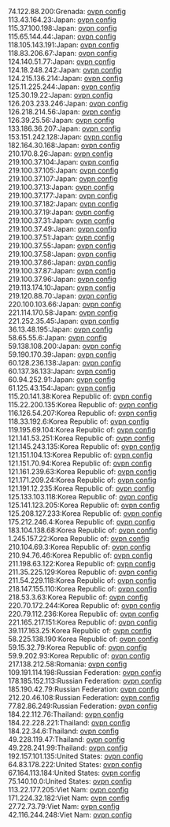 74.122.88.200:Grenada: [ovpn config](vpn/74_122_88_200.ovpn)  
113.43.164.23:Japan: [ovpn config](vpn/113_43_164_23.ovpn)  
115.37.100.198:Japan: [ovpn config](vpn/115_37_100_198.ovpn)  
115.65.144.44:Japan: [ovpn config](vpn/115_65_144_44.ovpn)  
118.105.143.191:Japan: [ovpn config](vpn/118_105_143_191.ovpn)  
118.83.206.67:Japan: [ovpn config](vpn/118_83_206_67.ovpn)  
124.140.51.77:Japan: [ovpn config](vpn/124_140_51_77.ovpn)  
124.18.248.242:Japan: [ovpn config](vpn/124_18_248_242.ovpn)  
124.215.136.214:Japan: [ovpn config](vpn/124_215_136_214.ovpn)  
125.11.225.244:Japan: [ovpn config](vpn/125_11_225_244.ovpn)  
125.30.19.22:Japan: [ovpn config](vpn/125_30_19_22.ovpn)  
126.203.233.246:Japan: [ovpn config](vpn/126_203_233_246.ovpn)  
126.218.214.56:Japan: [ovpn config](vpn/126_218_214_56.ovpn)  
126.39.25.56:Japan: [ovpn config](vpn/126_39_25_56.ovpn)  
133.186.36.207:Japan: [ovpn config](vpn/133_186_36_207.ovpn)  
153.151.242.128:Japan: [ovpn config](vpn/153_151_242_128.ovpn)  
182.164.30.168:Japan: [ovpn config](vpn/182_164_30_168.ovpn)  
210.170.8.26:Japan: [ovpn config](vpn/210_170_8_26.ovpn)  
219.100.37.104:Japan: [ovpn config](vpn/219_100_37_104.ovpn)  
219.100.37.105:Japan: [ovpn config](vpn/219_100_37_105.ovpn)  
219.100.37.107:Japan: [ovpn config](vpn/219_100_37_107.ovpn)  
219.100.37.13:Japan: [ovpn config](vpn/219_100_37_13.ovpn)  
219.100.37.177:Japan: [ovpn config](vpn/219_100_37_177.ovpn)  
219.100.37.182:Japan: [ovpn config](vpn/219_100_37_182.ovpn)  
219.100.37.19:Japan: [ovpn config](vpn/219_100_37_19.ovpn)  
219.100.37.31:Japan: [ovpn config](vpn/219_100_37_31.ovpn)  
219.100.37.49:Japan: [ovpn config](vpn/219_100_37_49.ovpn)  
219.100.37.51:Japan: [ovpn config](vpn/219_100_37_51.ovpn)  
219.100.37.55:Japan: [ovpn config](vpn/219_100_37_55.ovpn)  
219.100.37.58:Japan: [ovpn config](vpn/219_100_37_58.ovpn)  
219.100.37.86:Japan: [ovpn config](vpn/219_100_37_86.ovpn)  
219.100.37.87:Japan: [ovpn config](vpn/219_100_37_87.ovpn)  
219.100.37.96:Japan: [ovpn config](vpn/219_100_37_96.ovpn)  
219.113.174.10:Japan: [ovpn config](vpn/219_113_174_10.ovpn)  
219.120.88.70:Japan: [ovpn config](vpn/219_120_88_70.ovpn)  
220.100.103.66:Japan: [ovpn config](vpn/220_100_103_66.ovpn)  
221.114.170.58:Japan: [ovpn config](vpn/221_114_170_58.ovpn)  
221.252.35.45:Japan: [ovpn config](vpn/221_252_35_45.ovpn)  
36.13.48.195:Japan: [ovpn config](vpn/36_13_48_195.ovpn)  
58.65.55.6:Japan: [ovpn config](vpn/58_65_55_6.ovpn)  
59.138.108.200:Japan: [ovpn config](vpn/59_138_108_200.ovpn)  
59.190.170.39:Japan: [ovpn config](vpn/59_190_170_39.ovpn)  
60.128.236.138:Japan: [ovpn config](vpn/60_128_236_138.ovpn)  
60.137.36.133:Japan: [ovpn config](vpn/60_137_36_133.ovpn)  
60.94.252.91:Japan: [ovpn config](vpn/60_94_252_91.ovpn)  
61.125.43.154:Japan: [ovpn config](vpn/61_125_43_154.ovpn)  
115.20.141.38:Korea Republic of: [ovpn config](vpn/115_20_141_38.ovpn)  
115.22.200.135:Korea Republic of: [ovpn config](vpn/115_22_200_135.ovpn)  
116.126.54.207:Korea Republic of: [ovpn config](vpn/116_126_54_207.ovpn)  
118.33.192.6:Korea Republic of: [ovpn config](vpn/118_33_192_6.ovpn)  
119.195.69.104:Korea Republic of: [ovpn config](vpn/119_195_69_104.ovpn)  
121.141.53.251:Korea Republic of: [ovpn config](vpn/121_141_53_251.ovpn)  
121.145.243.135:Korea Republic of: [ovpn config](vpn/121_145_243_135.ovpn)  
121.151.104.13:Korea Republic of: [ovpn config](vpn/121_151_104_13.ovpn)  
121.151.70.94:Korea Republic of: [ovpn config](vpn/121_151_70_94.ovpn)  
121.161.239.63:Korea Republic of: [ovpn config](vpn/121_161_239_63.ovpn)  
121.171.209.24:Korea Republic of: [ovpn config](vpn/121_171_209_24.ovpn)  
121.191.12.235:Korea Republic of: [ovpn config](vpn/121_191_12_235.ovpn)  
125.133.103.118:Korea Republic of: [ovpn config](vpn/125_133_103_118.ovpn)  
125.141.123.205:Korea Republic of: [ovpn config](vpn/125_141_123_205.ovpn)  
125.208.127.233:Korea Republic of: [ovpn config](vpn/125_208_127_233.ovpn)  
175.212.246.4:Korea Republic of: [ovpn config](vpn/175_212_246_4.ovpn)  
183.104.138.68:Korea Republic of: [ovpn config](vpn/183_104_138_68.ovpn)  
1.245.157.22:Korea Republic of: [ovpn config](vpn/1_245_157_22.ovpn)  
210.104.69.3:Korea Republic of: [ovpn config](vpn/210_104_69_3.ovpn)  
210.94.76.46:Korea Republic of: [ovpn config](vpn/210_94_76_46.ovpn)  
211.198.63.122:Korea Republic of: [ovpn config](vpn/211_198_63_122.ovpn)  
211.35.225.129:Korea Republic of: [ovpn config](vpn/211_35_225_129.ovpn)  
211.54.229.118:Korea Republic of: [ovpn config](vpn/211_54_229_118.ovpn)  
218.147.155.110:Korea Republic of: [ovpn config](vpn/218_147_155_110.ovpn)  
218.53.3.63:Korea Republic of: [ovpn config](vpn/218_53_3_63.ovpn)  
220.70.172.244:Korea Republic of: [ovpn config](vpn/220_70_172_244.ovpn)  
220.79.112.236:Korea Republic of: [ovpn config](vpn/220_79_112_236.ovpn)  
221.165.217.151:Korea Republic of: [ovpn config](vpn/221_165_217_151.ovpn)  
39.117.163.25:Korea Republic of: [ovpn config](vpn/39_117_163_25.ovpn)  
58.225.138.190:Korea Republic of: [ovpn config](vpn/58_225_138_190.ovpn)  
59.15.32.79:Korea Republic of: [ovpn config](vpn/59_15_32_79.ovpn)  
59.9.202.93:Korea Republic of: [ovpn config](vpn/59_9_202_93.ovpn)  
217.138.212.58:Romania: [ovpn config](vpn/217_138_212_58.ovpn)  
109.191.114.198:Russian Federation: [ovpn config](vpn/109_191_114_198.ovpn)  
178.185.152.113:Russian Federation: [ovpn config](vpn/178_185_152_113.ovpn)  
185.190.42.79:Russian Federation: [ovpn config](vpn/185_190_42_79.ovpn)  
212.20.46.108:Russian Federation: [ovpn config](vpn/212_20_46_108.ovpn)  
77.82.86.249:Russian Federation: [ovpn config](vpn/77_82_86_249.ovpn)  
184.22.112.76:Thailand: [ovpn config](vpn/184_22_112_76.ovpn)  
184.22.228.221:Thailand: [ovpn config](vpn/184_22_228_221.ovpn)  
184.22.34.6:Thailand: [ovpn config](vpn/184_22_34_6.ovpn)  
49.228.119.47:Thailand: [ovpn config](vpn/49_228_119_47.ovpn)  
49.228.241.99:Thailand: [ovpn config](vpn/49_228_241_99.ovpn)  
192.157.101.135:United States: [ovpn config](vpn/192_157_101_135.ovpn)  
64.83.178.222:United States: [ovpn config](vpn/64_83_178_222.ovpn)  
67.164.113.184:United States: [ovpn config](vpn/67_164_113_184.ovpn)  
75.140.10.0:United States: [ovpn config](vpn/75_140_10_0.ovpn)  
113.22.177.205:Viet Nam: [ovpn config](vpn/113_22_177_205.ovpn)  
171.224.32.182:Viet Nam: [ovpn config](vpn/171_224_32_182.ovpn)  
27.72.73.79:Viet Nam: [ovpn config](vpn/27_72_73_79.ovpn)  
42.116.244.248:Viet Nam: [ovpn config](vpn/42_116_244_248.ovpn)  
